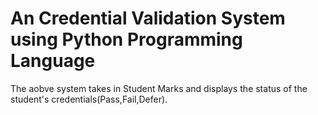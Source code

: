 # An Credential Validation System using Python Programming Language
The aobve system takes in Student Marks and displays the status of the student's credentials(Pass,Fail,Defer). 
